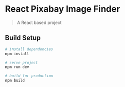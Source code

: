 # React Pixabay Image Finder

> A React based project

## Build Setup

``` bash
# install dependencies
npm install

# serve project
npm run dev

# build for production
npm build